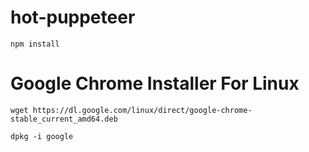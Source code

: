 # hot-puppeteer
```
npm install 
```
# Google Chrome Installer For Linux

```
wget https://dl.google.com/linux/direct/google-chrome-stable_current_amd64.deb
```

```
dpkg -i google
```
